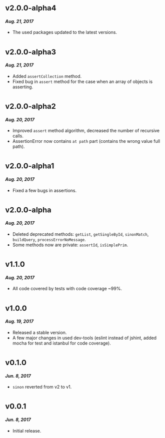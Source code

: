 

# <sub>v2.0.0-alpha4</sub>
#### _Aug. 21, 2017_

 * The used packages updated to the latest versions.

# <sub>v2.0.0-alpha3</sub>
#### _Aug. 21, 2017_

 * Added `assertCollection` method.
 * Fixed bug in `assert` method for the case when an array of objects is asserting.
 
 # <sub>v2.0.0-alpha2</sub>
#### _Aug. 20, 2017_

 * Improved `assert` method algorithm, decreased the number of recursive calls.
 * AssertionError now contains `at path` part (contains the wrong value full path).
 
 # <sub>v2.0.0-alpha1</sub>
#### _Aug. 20, 2017_

 * Fixed a few bugs in assertions.
 
 # <sub>v2.0.0-alpha</sub>
#### _Aug. 20, 2017_

 * Deleted deprecated methods: `getList`, `getSingleById`, `sinonMatch`, `buildQuery`, `processErrorNoMessage`.
 * Some methods now are private: `assertId`, `isSimplePrim`.
 
 # <sub>v1.1.0</sub>
#### _Aug. 20, 2017_

 * All code covered by tests with code coverage ~99%.
 
 # <sub>v1.0.0</sub>
#### _Aug. 19, 2017_

 * Released a stable version.
 * A few major changes in used dev-tools (eslint instead of jshint, added mocha for test and istanbul for code coverage).
 
 # <sub>v0.1.0</sub>
#### _Jun. 8, 2017_

 * `sinon` reverted from v2 to v1.

# <sub>v0.0.1</sub>
#### _Jun. 8, 2017_

 * Initial release.
